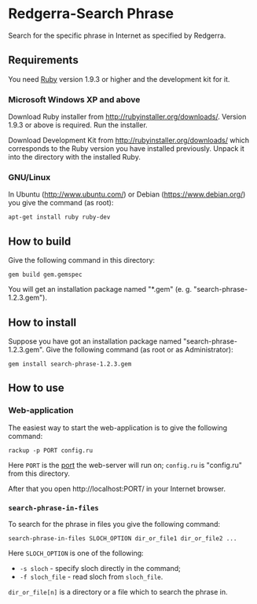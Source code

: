 Redgerra-Search Phrase
======================

Search for the specific phrase in Internet as specified by Redgerra.

Requirements
------------

You need [Ruby](http://ruby-lang.org) version 1.9.3 or higher and the development kit for it.

### Microsoft Windows XP and above ###

Download Ruby installer from http://rubyinstaller.org/downloads/. Version 1.9.3 or above is required. Run the installer.

Download Development Kit from http://rubyinstaller.org/downloads/ which corresponds to the Ruby version you have installed previously. Unpack it into the directory with the installed Ruby.

### GNU/Linux ###

In Ubuntu (http://www.ubuntu.com/) or Debian (https://www.debian.org/) you give the command (as root):

    apt-get install ruby ruby-dev

How to build
------------

Give the following command in this directory:

    gem build gem.gemspec

You will get an installation package named "*.gem" (e. g. "search-phrase-1.2.3.gem").

How to install
--------------

Suppose you have got an installation package named "search-phrase-1.2.3.gem". Give the following command (as root or as Administrator):

    gem install search-phrase-1.2.3.gem

How to use
----------

### Web-application ###

The easiest way to start the web-application is to give the following command:

    rackup -p PORT config.ru

Here `PORT` is the [port](https://en.wikipedia.org/wiki/Port_%28computer_networking%29) the web-server will run on; `config.ru` is "config.ru" from this directory.

After that you open http://localhost:PORT/ in your Internet browser.

### `search-phrase-in-files` ###

To search for the phrase in files you give the following command:

    search-phrase-in-files SLOCH_OPTION dir_or_file1 dir_or_file2 ...

Here `SLOCH_OPTION` is one of the following:

- `-s sloch` - specify sloch directly in the command;
- `-f sloch_file` - read sloch from `sloch_file`.

`dir_or_file[n]` is a directory or a file which to search the phrase in.
